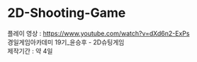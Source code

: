 # 2D-Shooting-Game 
플레이 영상 : https://www.youtube.com/watch?v=dXd6n2-ExPs \
경일게임아카데미 19기_윤승후 - 2D슈팅게임 \
제작기간 : 약 4일 
